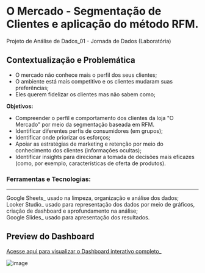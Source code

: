 # O Mercado - Segmentação de Clientes e aplicação do método RFM.
Projeto de Análise de Dados_01 - Jornada de Dados (Laboratória) 

## Contextualização e Problemática 
- O mercado não conhece mais o perfil dos seus clientes; 
- O ambiente está mais competitivo e os clientes mudaram suas preferências; 
- Eles querem fidelizar os clientes mas não sabem como;

**Objetivos:**
- Compreender o perfil e comportamento dos clientes da loja "O Mercado" por meio da segmentação baseada em RFM.
- Identificar diferentes perfis de consumidores (em grupos);
- Identificar onde priorizar os esforços;
- Apoiar as estratégias de marketing e retenção por meio do conhecimento dos clientes (informações ocultas); 
- Identificar insights para direcionar a tomada de decisões mais eficazes (como, por exemplo, características de oferta de produtos).

### Ferramentas e Tecnologias: 
---
Google Sheets_ usado na limpeza, organização e análise dos dados;  
Looker Studio_ usado para representação dos dados por meio de gráficos, criação de dashboard e aprofundamento na análise;   
Google Slides_ usado para apresentação dos resultados.  

## Preview do Dashboard
[Acesse aqui para visualizar o Dashboard interativo completo_](https://lookerstudio.google.com/s/hWxat2P-CSo)

![image](https://github.com/user-attachments/assets/9df9c410-96bf-4f7d-bf19-b4c57808423e)

